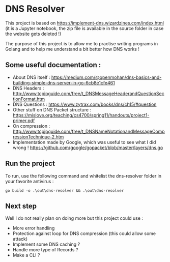 # DNS Resolver

This project is based on https://implement-dns.wizardzines.com/index.html (it is a Jupyter notebook, the zip file is available in the source folder in case the website gets deleted !)

The purpose of this project is to allow me to practise writing programs in Golang and to help me understand a bit better how DNS works !

## Some useful documentation :
- About DNS itself :
  https://medium.com/@openmohan/dns-basics-and-building-simple-dns-server-in-go-6cb8e1cfe461
- DNS Headers :
http://www.tcpipguide.com/free/t_DNSMessageHeaderandQuestionSectionFormat.htm
- DNS Questions :
https://www.zytrax.com/books/dns/ch15/#question
- Other stuff on DNS Packet structure :
https://mislove.org/teaching/cs4700/spring11/handouts/project1-primer.pdf
- On compression :
http://www.tcpipguide.com/free/t_DNSNameNotationandMessageCompressionTechnique-2.htm
- Implementation made by Google, which was useful to see what I did wrong !
https://github.com/google/gopacket/blob/master/layers/dns.go

## Run the project

To run, use the following command and whitelist the dns-resolver folder in your favorite antivirus :
```
go build -o .\out\dns-resolver && .\out\dns-resolver
```

## Next step

Well I do not really plan on doing more but this project could use :
- More error handling
- Protection against loop for DNS compression (this could allow some attack)
- Implement some DNS caching ?
- Handle more type of Records ?
- Make a CLI ?